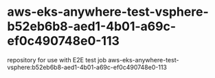 # aws-eks-anywhere-test-vsphere-b52eb6b8-aed1-4b01-a69c-ef0c490748e0-113
repository for use with E2E test job aws-eks-anywhere-test-vsphere:b52eb6b8-aed1-4b01-a69c-ef0c490748e0-113

